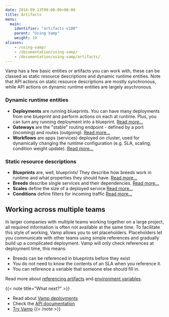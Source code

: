 ```yaml
---
date: 2016-09-13T09:00:00+00:00
title: Artifacts
menu:
  main:
    identifier: "artifacts-v100"
    parent: "Using Vamp"
    weight: 10
aliases:
    - /using-vamp/
    - /documentation/using-vamp/
    - /documentation/using-vamp/artifacts/
---
```


Vamp has a few basic entities or artifacts you can work with, these can be classed as static resource descriptions and dynamic runtime entities. Note that API actions on static resource descriptions are mostly synchronous, while API actions on dynamic runtime entities are largely asychronous.

### Dynamic runtime entities

-   **Deployments** are running blueprints. You can have many deployments from one blueprint and perform actions on each at runtime. Plus, you can turn any running deployment into a blueprint.  [Read more...](/documentation/using-vamp/v1.0.0/deployments/)
-   **Gateways** are the "stable" routing endpoint - defined by a port (incoming) and routes (outgoing).  [Read more...](/documentation/using-vamp/v1.0.0/gateways/)
-   **Workflows** are apps (services) deployed on cluster, used for dynamically changing the runtime configuration (e.g. SLA, scaling, condition weight update).  [Read more...](/documentation/using-vamp/v1.0.0/workflows/)

### Static resource descriptions

-   **Blueprints** are, well, blueprints! They describe how breeds work in runtime and what properties they should have.  [Read more...](/documentation/using-vamp/v1.0.0/blueprints/)
-   **Breeds** describe single services and their dependencies.  [Read more...](/documentation/using-vamp/v1.0.0/breeds/)
-   **Scales** define the size of a deployed service [Read more...](/documentation/using-vamp/v1.0.0/blueprints/#scale)
-   **Conditions** define filters for incoming traffic [Read more...](/documentation/using-vamp/v1.0.0/conditions)

## Working across multiple teams

In larger companies with multiple teams working together on a large project, all required information is often not available at the same time. To facilitate this style of working, Vamp allows you to set placeholders. Placeholders let you communicate with other teams using simple references and gradually build up a complicated deployment. Vamp will only check references at deployment time, this means:

- Breeds can be referenced in blueprints before they exist
- You do not need to know the contents of an SLA when you reference it.
- You can reference a variable that someone else should fill in.

Read more about [referencing artifacts](/documentation/using-vamp/v1.0.0/references/) and [environment variables](/documentation/using-vamp/v1.0.0/environment-variables/).

{{< note title="What next?" >}}
* Read about [Vamp deployments](/documentation/using-vamp/v1.0.0/deployments/)
* Check the [API documentation](/documentation/api/api-reference)
* [Try Vamp](/documentation/installation/hello-world)
{{< /note >}}
